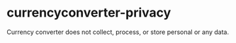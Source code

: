 # currencyconverter-privacy
Currency converter does not collect, process, or store personal or any data.
